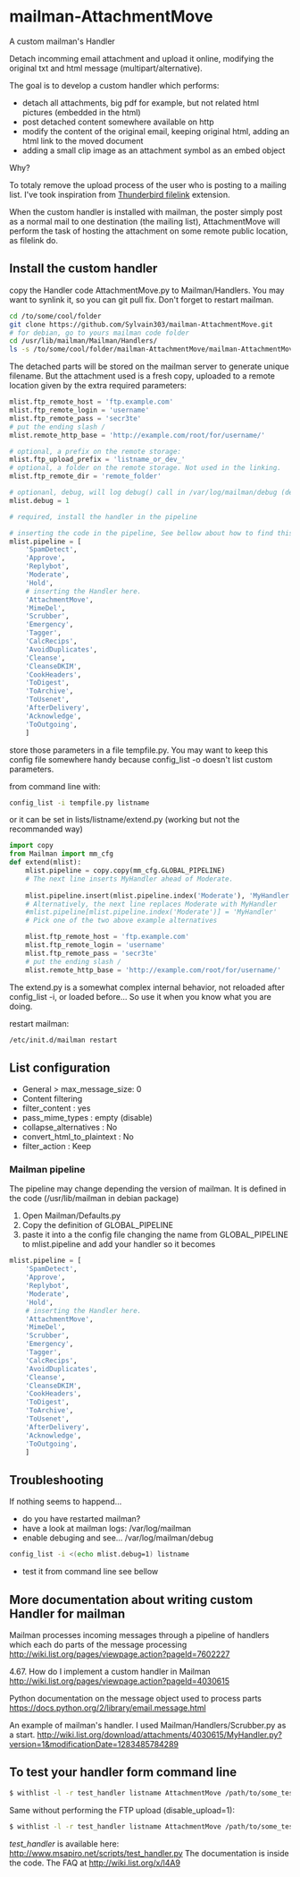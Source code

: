 mailman-AttachmentMove
======================

A custom mailman's Handler

Detach incomming email attachment and upload it online, modifying the original txt and html message (multipart/alternative).

The goal is to develop a custom handler which performs:

* detach all attachments, big pdf for example, but not related html pictures (embedded in the html)
* post detached content somewhere available on http
* modify the content of the original email, keeping original html, adding an html link to the moved document
* adding a small clip image as an attachment symbol as an embed object

Why?

To totaly remove the upload process of the user who is posting to a mailing list. I've took inspiration from [Thunderbird filelink](https://support.mozilla.org/en-US/kb/filelink-large-attachments) extension.

When the custom handler is installed with mailman, the poster simply post as a normal mail to one destination (the mailing list), AttachmentMove will perform the task of hosting the attachment on some remote public location, as filelink do.

## Install the custom handler

copy the Handler code AttachmentMove.py to Mailman/Handlers.
You may want to synlink it, so you can git pull fix. Don't forget to restart mailman.

```bash
cd /to/some/cool/folder
git clone https://github.com/Sylvain303/mailman-AttachmentMove.git
# for debian, go to yours mailman code folder
cd /usr/lib/mailman/Mailman/Handlers/
ls -s /to/some/cool/folder/mailman-AttachmentMove/mailman-AttachmentMove.py .
```

The detached parts will be stored on the mailman server to generate unique filename. But the 
attachment used is a fresh copy, uploaded to a remote location given by the
extra required parameters:

```python
mlist.ftp_remote_host = 'ftp.example.com'
mlist.ftp_remote_login = 'username'
mlist.ftp_remote_pass = 'secr3te'
# put the ending slash /
mlist.remote_http_base = 'http://example.com/root/for/username/'

# optional, a prefix on the remote storage:
mlist.ftp_upload_prefix = 'listname_or_dev_'
# optional, a folder on the remote storage. Not used in the linking.
mlist.ftp_remote_dir = 'remote_folder'

# optionanl, debug, will log debug() call in /var/log/mailman/debug (debian)
mlist.debug = 1

# required, install the handler in the pipeline

# inserting the code in the pipeline, See bellow about how to find this list of Handler
mlist.pipeline = [
    'SpamDetect',
    'Approve',
    'Replybot',
    'Moderate',
    'Hold',
    # inserting the Handler here.
    'AttachmentMove',
    'MimeDel',
    'Scrubber',
    'Emergency',
    'Tagger',
    'CalcRecips',
    'AvoidDuplicates',
    'Cleanse',
    'CleanseDKIM',
    'CookHeaders',
    'ToDigest',
    'ToArchive',
    'ToUsenet',
    'AfterDelivery',
    'Acknowledge',
    'ToOutgoing',
    ]

```

store those parameters in a file tempfile.py. You may want to keep this config file somewhere handy because config_list -o doesn't list custom parameters.

from command line with: 
```bash
config_list -i tempfile.py listname
```

or it can be set in lists/listname/extend.py
(working but not the recommanded way)

```python
import copy
from Mailman import mm_cfg
def extend(mlist):
    mlist.pipeline = copy.copy(mm_cfg.GLOBAL_PIPELINE)
    # The next line inserts MyHandler ahead of Moderate.
    
    mlist.pipeline.insert(mlist.pipeline.index('Moderate'), 'MyHandler')
    # Alternatively, the next line replaces Moderate with MyHandler
    #mlist.pipeline[mlist.pipeline.index('Moderate')] = 'MyHandler'
    # Pick one of the two above example alternatives

    mlist.ftp_remote_host = 'ftp.example.com'
    mlist.ftp_remote_login = 'username'
    mlist.ftp_remote_pass = 'secr3te'
    # put the ending slash /
    mlist.remote_http_base = 'http://example.com/root/for/username/'
```

The extend.py is a somewhat complex internal behavior, not reloaded after config_list -i, or loaded before…
So use it when you know what you are doing.


restart mailman:
```bash
/etc/init.d/mailman restart
```

## List configuration
- General > max_message_size: 0
- Content filtering 
 - filter_content : yes
 - pass_mime_types :  empty (disable)
 - collapse_alternatives : No
 - convert_html_to_plaintext : No
 - filter_action : Keep


### Mailman pipeline

The pipeline may change depending the version of mailman. It is defined in the code (/usr/lib/mailman in debian package)

1. Open Mailman/Defaults.py
2. Copy the definition of GLOBAL_PIPELINE
3. paste it into a the config file changing the name from GLOBAL_PIPELINE to mlist.pipeline and add your handler so it becomes

```python
mlist.pipeline = [
    'SpamDetect',
    'Approve',
    'Replybot',
    'Moderate',
    'Hold',
    # inserting the Handler here.
    'AttachmentMove',
    'MimeDel',
    'Scrubber',
    'Emergency',
    'Tagger',
    'CalcRecips',
    'AvoidDuplicates',
    'Cleanse',
    'CleanseDKIM',
    'CookHeaders',
    'ToDigest',
    'ToArchive',
    'ToUsenet',
    'AfterDelivery',
    'Acknowledge',
    'ToOutgoing',
    ]
```

## Troubleshooting

If nothing seems to happend… 
- do you have restarted mailman?
- have a look at mailman logs: /var/log/mailman 
- enable debuging and see… /var/log/mailman/debug
```bash
config_list -i <(echo mlist.debug=1) listname
```
- test it from command line see bellow



## More documentation about writing custom Handler for mailman

Mailman processes incoming messages through a pipeline of handlers which each do parts of the message processing 
<http://wiki.list.org/pages/viewpage.action?pageId=7602227>

4.67. How do I implement a custom handler in Mailman
<http://wiki.list.org/pages/viewpage.action?pageId=4030615>

Python documentation on the message object used to process parts
https://docs.python.org/2/library/email.message.html

An example of mailman's handler. I used Mailman/Handlers/Scrubber.py as a start.
http://wiki.list.org/download/attachments/4030615/MyHandler.py?version=1&modificationDate=1283485784289

## To test your handler form command line
```bash
$ withlist -l -r test_handler listname AttachmentMove /path/to/some_test_2_pj.eml  > /tmp/out.handler && less -40 /tmp/out.handler
```

Same without performing the FTP upload (disable_upload=1):
```bash
$ withlist -l -r test_handler listname AttachmentMove /path/to/some_test_2_pj.eml disable_upload=1  > /tmp/out.handler
```

*test_handler* is available here: http://www.msapiro.net/scripts/test_handler.py
The documentation is inside the code. The FAQ at <http://wiki.list.org/x/l4A9>


